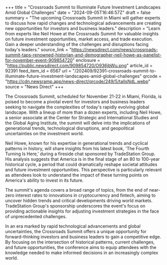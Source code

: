 +++
title = "Crossroads Summit to Illuminate Future Investment Landscapes Amid Global Challenges"
date = "2024-09-05T16:46:57Z"
draft = false
summary = "The upcoming Crossroads Summit in Miami will gather experts to discuss how rapid changes and technological advancements are creating new opportunities for investors and business leaders."
description = "Learn from experts like Neil Howe at the Crossroads Summit for valuable insights on future investment opportunities, market access, and trade execution. Gain a deeper understanding of the challenges and disruptions facing today's leaders."
source_link = "https://newsdirect.com/news/crossroads-summit-taps-renowned-historian-and-demographer-neil-howe-as-panelist-for-november-event-909854720"
enclosure = "https://public.newsdirect.com/909854720/O936jbWu.png"
article_id = 92391
feed_item_id = 6567
url = "/202409/92391-crossroads-summit-to-illuminate-future-investment-landscapes-amid-global-challenges"
qrcode = "https://cdn.newsramp.app/news-direct/qrcode/249/5/tallsNdL.webp"
source = "News Direct"
+++

<p>The Crossroads Summit, scheduled for November 21-22 in Miami, Florida, is poised to become a pivotal event for investors and business leaders seeking to navigate the complexities of today's rapidly evolving global landscape. With a lineup of more than a dozen experts, including Neil Howe, a senior associate at the Center for Strategic and International Studies and the Global Aging Institute, the summit will delve into the implications of generational trends, technological disruptions, and geopolitical uncertainties on the investment world.</p><p>Neil Howe, known for his expertise in generational trends and cyclical patterns in history, will share insights from his latest book, 'The Fourth Turning Is Here,' during a fireside chat sponsored by TradeStation Group. His analysis suggests that America is in the final stage of an 80 to 100-year historical cycle, a period that could dramatically reshape societal attitudes and future investment opportunities. This perspective is particularly relevant as attendees look to understand the impact of these turning points on America's ability to invest in its future.</p><p>The summit's agenda covers a broad range of topics, from the end of near-zero interest rates to innovations in cryptocurrency and fintech, aiming to uncover hidden trends and critical developments driving world markets. TradeStation Group's sponsorship underscores the event's focus on providing actionable insights for adjusting investment strategies in the face of unprecedented challenges.</p><p>In an era marked by rapid technological advancements and global uncertainties, the Crossroads Summit offers a unique opportunity for forward-thinking investors and business leaders to gain a competitive edge. By focusing on the intersection of historical patterns, current challenges, and future opportunities, the conference aims to equip attendees with the knowledge needed to make informed decisions in an increasingly complex world.</p>